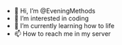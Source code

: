 - 👋 Hi, I’m @EveningMethods
- 👀 I’m interested in coding
- 🌱 I’m currently learning how to life
- 📫 How to reach me in my server


